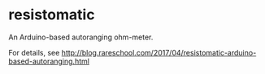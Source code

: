 # resistomatic

An Arduino-based autoranging ohm-meter.

For details, see http://blog.rareschool.com/2017/04/resistomatic-arduino-based-autoranging.html